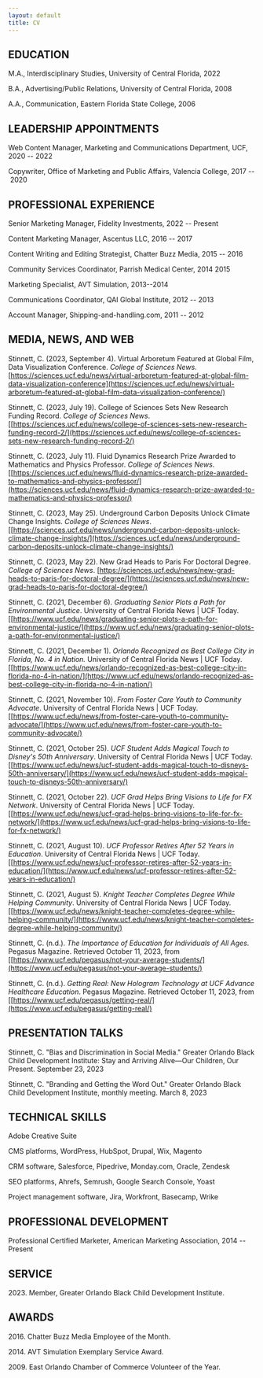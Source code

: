 ```yaml
---
layout: default
title: CV
---
```


## EDUCATION

M.A., Interdisciplinary Studies, University of Central Florida, 2022

B.A., Advertising/Public Relations, University of Central Florida, 2008

A.A., Communication, Eastern Florida State College, 2006

## LEADERSHIP APPOINTMENTS

Web Content Manager, Marketing and Communications Department, UCF, 2020
-- 2022

Copywriter, Office of Marketing and Public Affairs, Valencia College,
2017 -- 2020

## PROFESSIONAL EXPERIENCE

Senior Marketing Manager, Fidelity Investments, 2022 -- Present

Content Marketing Manager, Ascentus LLC, 2016 -- 2017

Content Writing and Editing Strategist, Chatter Buzz Media, 2015 -- 2016

Community Services Coordinator, Parrish Medical Center, 2014 2015

Marketing Specialist, AVT Simulation, 2013--2014

Communications Coordinator, QAI Global Institute, 2012 -- 2013

Account Manager, Shipping-and-handling.com, 2011 -- 2012

## MEDIA, NEWS, AND WEB

Stinnett, C. (2023, September 4). Virtual Arboretum Featured at Global
Film, Data Visualization Conference. *College of Sciences News*.
[https://sciences.ucf.edu/news/virtual-arboretum-featured-at-global-film-data-visualization-conference](https://sciences.ucf.edu/news/virtual-arboretum-featured-at-global-film-data-visualization-conference/)

Stinnett, C. (2023, July 19). College of Sciences Sets New Research
Funding Record. *College of Sciences News*.
[[https://sciences.ucf.edu/news/college-of-sciences-sets-new-research-funding-record-2/](https://sciences.ucf.edu/news/college-of-sciences-sets-new-research-funding-record-2/)

Stinnett, C. (2023, July 11). Fluid Dynamics Research Prize Awarded to
Mathematics and Physics Professor. *College of Sciences News*.
[[https://sciences.ucf.edu/news/fluid-dynamics-research-prize-awarded-to-mathematics-and-physics-professor/](https://sciences.ucf.edu/news/fluid-dynamics-research-prize-awarded-to-mathematics-and-physics-professor/)

Stinnett, C. (2023, May 25). Underground Carbon Deposits Unlock
Climate Change Insights. *College of Sciences News*.
[[https://sciences.ucf.edu/news/underground-carbon-deposits-unlock-climate-change-insights/](https://sciences.ucf.edu/news/underground-carbon-deposits-unlock-climate-change-insights/)

Stinnett, C. (2023, May 22). New Grad Heads to Paris For Doctoral
Degree. *College of Sciences News*.
[https://sciences.ucf.edu/news/new-grad-heads-to-paris-for-doctoral-degree/](https://sciences.ucf.edu/news/new-grad-heads-to-paris-for-doctoral-degree/)

Stinnett, C. (2021, December 6). *Graduating Senior Plots a Path for
Environmental Justice*. University of Central Florida News | UCF Today.
[[https://www.ucf.edu/news/graduating-senior-plots-a-path-for-environmental-justice/](https://www.ucf.edu/news/graduating-senior-plots-a-path-for-environmental-justice/)

Stinnett, C. (2021, December 1). *Orlando Recognized as Best College
City in Florida, No. 4 in Nation.* University of Central Florida News | UCF Today.
[[https://www.ucf.edu/news/orlando-recognized-as-best-college-city-in-florida-no-4-in-nation/](https://www.ucf.edu/news/orlando-recognized-as-best-college-city-in-florida-no-4-in-nation/)

Stinnett, C. (2021, November 10). *From Foster Care Youth to Community
Advocate*. University of Central Florida News | UCF Today.
[[https://www.ucf.edu/news/from-foster-care-youth-to-community-advocate/](https://www.ucf.edu/news/from-foster-care-youth-to-community-advocate/)

Stinnett, C. (2021, October 25). *UCF Student Adds Magical Touch to
Disney's 50th Anniversary*. University of Central Florida News | UCF Today.
[[https://www.ucf.edu/news/ucf-student-adds-magical-touch-to-disneys-50th-anniversary/](https://www.ucf.edu/news/ucf-student-adds-magical-touch-to-disneys-50th-anniversary/)

Stinnett, C. (2021, October 22). *UCF Grad Helps Bring Visions to Life for FX Network*. University of Central Florida News | UCF Today.
[[https://www.ucf.edu/news/ucf-grad-helps-bring-visions-to-life-for-fx-network/](https://www.ucf.edu/news/ucf-grad-helps-bring-visions-to-life-for-fx-network/)

Stinnett, C. (2021, August 10). *UCF Professor Retires After 52 Years in Education*. University of Central Florida News | UCF Today.
[[https://www.ucf.edu/news/ucf-professor-retires-after-52-years-in-education/](https://www.ucf.edu/news/ucf-professor-retires-after-52-years-in-education/)

Stinnett, C. (2021, August 5). *Knight Teacher Completes Degree While Helping Community*. University of Central Florida News | UCF Today.
[[https://www.ucf.edu/news/knight-teacher-completes-degree-while-helping-community/](https://www.ucf.edu/news/knight-teacher-completes-degree-while-helping-community/)

Stinnett, C. (n.d.). *The Importance of Education for Individuals of All Ages*. Pegasus Magazine. Retrieved October 11, 2023, from
[[https://www.ucf.edu/pegasus/not-your-average-students/](https://www.ucf.edu/pegasus/not-your-average-students/)

Stinnett, C. (n.d.). *Getting Real: New Hologram Technology at UCF Advance Healthcare Education*. Pegasus Magazine. Retrieved October 11,
2023, from [[https://www.ucf.edu/pegasus/getting-real/](https://www.ucf.edu/pegasus/getting-real/)

## PRESENTATION TALKS

Stinnett, C. "Bias and Discrimination in Social Media." Greater Orlando Black Child Development Institute: Stay and Arriving Alive—Our
Children, Our Present. September 23, 2023

Stinnett, C. "Branding and Getting the Word Out." Greater Orlando Black Child Development Institute, monthly meeting. March 8, 2023

## TECHNICAL SKILLS

Adobe Creative Suite

CMS platforms, WordPress, HubSpot, Drupal, Wix, Magento

CRM software, Salesforce, Pipedrive, Monday.com, Oracle, Zendesk

SEO platforms, Ahrefs, Semrush, Google Search Console, Yoast

Project management software, Jira, Workfront, Basecamp, Wrike

## PROFESSIONAL DEVELOPMENT

Professional Certified Marketer, American Marketing Association, 2014 --Present

## SERVICE

2023\. Member, Greater Orlando Black Child Development Institute.

## AWARDS

2016\. Chatter Buzz Media Employee of the Month.

2014\. AVT Simulation Exemplary Service Award.

2009\. East Orlando Chamber of Commerce Volunteer of the Year.
